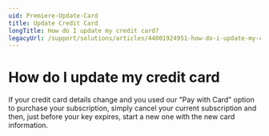 ```yaml
---
uid: Premiere-Update-Card
title: Update Credit Card
longTitle: How do I update my credit card?
legacyUrl: /support/solutions/articles/44001924951-how-do-i-update-my-credit-card
---
```


# How do I update my credit card

If your credit card details change and you used our "Pay with Card" option to purchase your subscription, simply cancel your current subscription and then, just before your key expires, start a new one with the new card information.